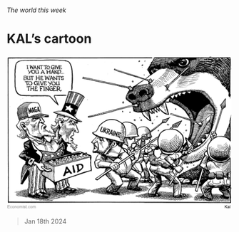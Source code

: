 ###### The world this week

# KAL’s cartoon 

#####  

![image](images/20240120_WWD000.png) 

> Jan 18th 2024 






